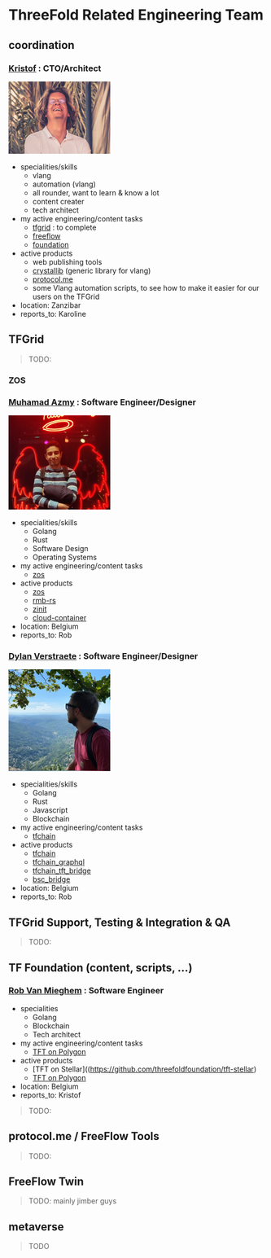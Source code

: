 
# ThreeFold Related Engineering Team

## coordination

### [Kristof](despiegk.md) : CTO/Architect

<img src="img/despiegk.png" alt="img" width=200px />

- specialities/skills
    - vlang
    - automation (vlang)
    - all rounder, want to learn & know a lot
    - content creater
    - tech architect
- my active engineering/content tasks
    - [tfgrid](https://github.com/orgs/threefoldtech/projects/172/views/13?filterQuery=-status%3A%22%E2%9C%85+Done%22) : to complete
    - [freeflow](https://github.com/orgs/freeflowuniverse/projects/3/views/8?filterQuery=-status%3A%22%E2%9C%85+Done%22+assignee%3Adespiegk)
    - [foundation](https://github.com/orgs/threefoldfoundation/projects/80/views/7?filterQuery=-status%3A%22%E2%9C%85+Done%22+assignee%3Adespiegk)
- active products
    - web publishing tools
    - [crystallib](https://github.com/freeflowuniverse/crystallib) (generic library for vlang)
    - [protocol.me](https://github.com/freeflowuniverse/protocolme)
    - some Vlang automation scripts, to see how to make it easier for our users on the TFGrid
- location: Zanzibar
- reports_to: Karoline

## TFGrid

> TODO:

### ZOS

### [Muhamad Azmy](azmy.md) : Software Engineer/Designer

<img src="img/azmy.jpg" alt="img" width=200px />

- specialities/skills
    - Golang
    - Rust
    - Software Design
    - Operating Systems
- my active engineering/content tasks
    - [zos](https://github.com/orgs/threefoldtech/projects/172/views/5)
- active products
    - [zos](https://github.com/threefoldtech/zos)
    - [rmb-rs](https://github.com/threefoldtech/rmb-rs)
    - [zinit](https://github.com/threefoldtech/zinit)
    - [cloud-container](https://github.com/threefoldtech/cloud-container)
- location: Belgium
- reports_to: Rob

### [Dylan Verstraete](dylan.md) : Software Engineer/Designer

<img src="img/dylan.jpg" alt="img" width=200px />

- specialities/skills
    - Golang
    - Rust
    - Javascript
    - Blockchain
- my active engineering/content tasks
    - [tfchain](https://github.com/orgs/threefoldtech/projects/172/views/9)
- active products
    - [tfchain](https://github.com/threefoldtech/tfchain)
    - [tfchain_graphql](https://github.com/threefoldtech/tfchain_graphql)
    - [tfchain_tft_bridge](https://github.com/threefoldtech/tfchain_tft_bridge)
    - [bsc_bridge](https://github.com/threefoldfoundation/tft)
- location: Belgium
- reports_to: Rob


## TFGrid Support, Testing & Integration & QA

> TODO:



## TF Foundation (content, scripts, ...)


### [Rob Van Mieghem](vmieghemr.md) : Software Engineer


- specialities
    - Golang
    - Blockchain
    - Tech architect
- my active engineering/content tasks
    - [TFT on Polygon](https://github.com/threefoldfoundation/tft)
- active products
    - [TFT on Stellar]((https://github.com/threefoldfoundation/tft-stellar)
    - [TFT on Polygon](https://github.com/threefoldfoundation/tft)
- location: Belgium
- reports_to: Kristof

> TODO:

## protocol.me / FreeFlow Tools

> TODO:

## FreeFlow Twin

> TODO: mainly jimber guys

## metaverse

> TODO

<style>
img[alt=img] { width: 200px; }
td, th {
   border: none!important;
}
</style>
